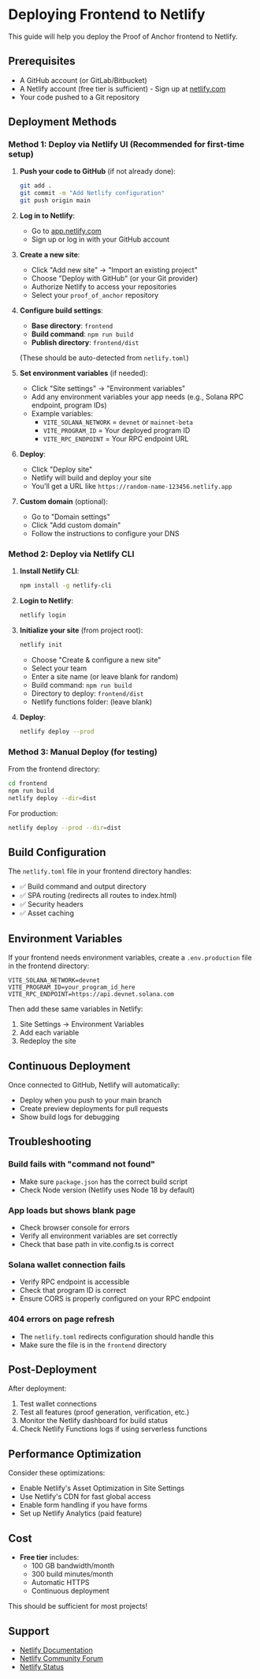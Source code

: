 # Deploying Frontend to Netlify

This guide will help you deploy the Proof of Anchor frontend to Netlify.

## Prerequisites

- A GitHub account (or GitLab/Bitbucket)
- A Netlify account (free tier is sufficient) - Sign up at [netlify.com](https://www.netlify.com)
- Your code pushed to a Git repository

## Deployment Methods

### Method 1: Deploy via Netlify UI (Recommended for first-time setup)

1. **Push your code to GitHub** (if not already done):

   ```bash
   git add .
   git commit -m "Add Netlify configuration"
   git push origin main
   ```

2. **Log in to Netlify**:

   - Go to [app.netlify.com](https://app.netlify.com)
   - Sign up or log in with your GitHub account

3. **Create a new site**:

   - Click "Add new site" → "Import an existing project"
   - Choose "Deploy with GitHub" (or your Git provider)
   - Authorize Netlify to access your repositories
   - Select your `proof_of_anchor` repository

4. **Configure build settings**:

   - **Base directory**: `frontend`
   - **Build command**: `npm run build`
   - **Publish directory**: `frontend/dist`

   (These should be auto-detected from `netlify.toml`)

5. **Set environment variables** (if needed):

   - Click "Site settings" → "Environment variables"
   - Add any environment variables your app needs (e.g., Solana RPC endpoint, program IDs)
   - Example variables:
     - `VITE_SOLANA_NETWORK` = `devnet` or `mainnet-beta`
     - `VITE_PROGRAM_ID` = Your deployed program ID
     - `VITE_RPC_ENDPOINT` = Your RPC endpoint URL

6. **Deploy**:

   - Click "Deploy site"
   - Netlify will build and deploy your site
   - You'll get a URL like `https://random-name-123456.netlify.app`

7. **Custom domain** (optional):
   - Go to "Domain settings"
   - Click "Add custom domain"
   - Follow the instructions to configure your DNS

### Method 2: Deploy via Netlify CLI

1. **Install Netlify CLI**:

   ```bash
   npm install -g netlify-cli
   ```

2. **Login to Netlify**:

   ```bash
   netlify login
   ```

3. **Initialize your site** (from project root):

   ```bash
   netlify init
   ```

   - Choose "Create & configure a new site"
   - Select your team
   - Enter a site name (or leave blank for random)
   - Build command: `npm run build`
   - Directory to deploy: `frontend/dist`
   - Netlify functions folder: (leave blank)

4. **Deploy**:
   ```bash
   netlify deploy --prod
   ```

### Method 3: Manual Deploy (for testing)

From the frontend directory:

```bash
cd frontend
npm run build
netlify deploy --dir=dist
```

For production:

```bash
netlify deploy --prod --dir=dist
```

## Build Configuration

The `netlify.toml` file in your frontend directory handles:

- ✅ Build command and output directory
- ✅ SPA routing (redirects all routes to index.html)
- ✅ Security headers
- ✅ Asset caching

## Environment Variables

If your frontend needs environment variables, create a `.env.production` file in the frontend directory:

```env
VITE_SOLANA_NETWORK=devnet
VITE_PROGRAM_ID=your_program_id_here
VITE_RPC_ENDPOINT=https://api.devnet.solana.com
```

Then add these same variables in Netlify:

1. Site Settings → Environment Variables
2. Add each variable
3. Redeploy the site

## Continuous Deployment

Once connected to GitHub, Netlify will automatically:

- Deploy when you push to your main branch
- Create preview deployments for pull requests
- Show build logs for debugging

## Troubleshooting

### Build fails with "command not found"

- Make sure `package.json` has the correct build script
- Check Node version (Netlify uses Node 18 by default)

### App loads but shows blank page

- Check browser console for errors
- Verify all environment variables are set correctly
- Check that base path in vite.config.ts is correct

### Solana wallet connection fails

- Verify RPC endpoint is accessible
- Check that program ID is correct
- Ensure CORS is properly configured on your RPC endpoint

### 404 errors on page refresh

- The `netlify.toml` redirects configuration should handle this
- Make sure the file is in the `frontend` directory

## Post-Deployment

After deployment:

1. Test wallet connections
2. Test all features (proof generation, verification, etc.)
3. Monitor the Netlify dashboard for build status
4. Check Netlify Functions logs if using serverless functions

## Performance Optimization

Consider these optimizations:

- Enable Netlify's Asset Optimization in Site Settings
- Use Netlify's CDN for fast global access
- Enable form handling if you have forms
- Set up Netlify Analytics (paid feature)

## Cost

- **Free tier** includes:
  - 100 GB bandwidth/month
  - 300 build minutes/month
  - Automatic HTTPS
  - Continuous deployment

This should be sufficient for most projects!

## Support

- [Netlify Documentation](https://docs.netlify.com)
- [Netlify Community Forum](https://answers.netlify.com)
- [Netlify Status](https://www.netlifystatus.com)

